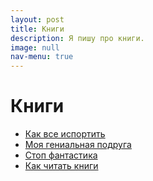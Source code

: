 ```yaml
---
layout: post
title: Книги
description: Я пишу про книги.
image: null
nav-menu: true
---
```


# Книги

* [Как все испортить](2020-11-24-kak-vse-isportit.md)
* [Моя гениальная подруга](2020-11-23-my-brilliant-friend.md)
* [Стоп фантастика](2020-11-22-stop-fantastika.md)
* [Как читать книги](2020-11-20-kak-chitat-knigi.md)

